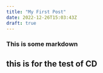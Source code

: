 ```yaml
---
title: "My First Post"
date: 2022-12-26T15:03:43Z
draft: true
---
```


### This is some markdown
## this is for the test of CD